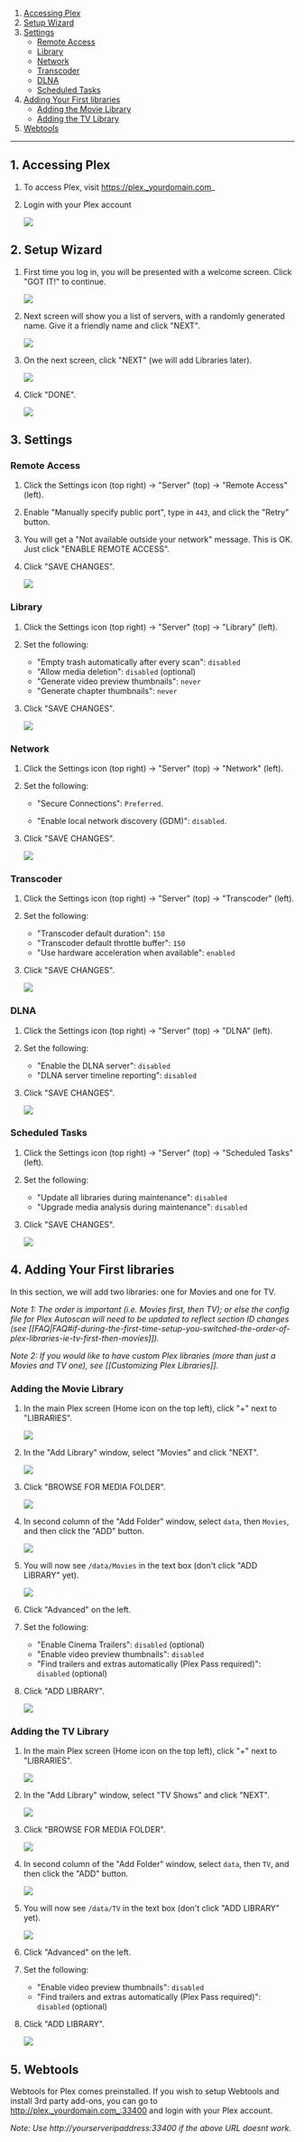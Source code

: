 <!-- TOC depthFrom:1 depthTo:6 withLinks:1 updateOnSave:0 orderedList:0 -->

1. [Accessing Plex](#1-accessing-plex)
2. [Setup Wizard](#2-setup-wizard)
3. [Settings](#3-settings)
	- [Remote Access](#remote-access)
	- [Library](#library)
	- [Network](#network)
	- [Transcoder](#transcoder)
	- [DLNA](#dlna)
	- [Scheduled Tasks](#scheduled-tasks)
4. [Adding Your First libraries](#4-adding-your-first-libraries)
	- [Adding the Movie Library](#adding-the-movie-library)
	- [Adding the TV Library](#adding-the-tv-library)
5. [Webtools](#5-webtools)

<!-- /TOC -->

---

## 1. Accessing Plex

1. To access Plex, visit https://plex._yourdomain.com_

2. Login with your Plex account

    ![](https://i.imgur.com/KMVu05O.png)

## 2. Setup Wizard

1. First time you log in, you will be presented with a welcome screen. Click "GOT IT!" to continue.

    ![](https://i.imgur.com/CTG955C.png)

1. Next screen will show you a list of servers, with a randomly generated name. Give it a friendly name and click "NEXT".

    ![](https://i.imgur.com/soGxdGm.png)

1. On the next screen, click "NEXT" (we will add Libraries later).

    ![](https://i.imgur.com/OQxsJd1.png)

1. Click "DONE".

    ![](https://i.imgur.com/uRr3o61.png)


## 3. Settings

### Remote Access

1. Click the Settings icon (top right) -> "Server" (top) -> "Remote Access" (left).

1. Enable "Manually specify public port", type in `443`, and click the "Retry" button. 

1. You will get a "Not available outside your network" message. This is OK. Just click "ENABLE REMOTE ACCESS".

1. Click "SAVE CHANGES".

    ![](http://i.imgur.com/tq7dzAa.png)



### Library

1. Click the Settings icon (top right) -> "Server" (top) -> "Library" (left).

1. Set the following:
   - "Empty trash automatically after every scan": `disabled`
   - "Allow media deletion": `disabled` (optional)
   - "Generate video preview thumbnails": `never`
   - "Generate chapter thumbnails": `never`

1. Click "SAVE CHANGES".

    ![](http://i.imgur.com/D82n8vh.png)


### Network

1. Click the Settings icon (top right) -> "Server" (top) -> "Network" (left).

1. Set the following:

   - "Secure Connections": `Preferred`.

   - "Enable local network discovery (GDM)": `disabled`.

1. Click "SAVE CHANGES".

    ![](http://i.imgur.com/nQXDIUz.png)


### Transcoder

1. Click the Settings icon (top right) -> "Server" (top) -> "Transcoder" (left).

2. Set the following:
   - "Transcoder default duration": `150`
   - "Transcoder default throttle buffer": `150`
   - "Use hardware acceleration when available": `enabled`

1. Click "SAVE CHANGES".

    ![](https://i.imgur.com/qvKbH9X.jpg)



### DLNA

1. Click the Settings icon (top right) -> "Server" (top) -> "DLNA" (left).


1. Set the following:
    - "Enable the DLNA server": `disabled`
    - "DLNA server timeline reporting": `disabled`

1. Click "SAVE CHANGES".

    ![](http://i.imgur.com/CLGqMQx.png)



### Scheduled Tasks

1. Click the Settings icon (top right) -> "Server" (top) -> "Scheduled Tasks" (left).


2. Set the following:
    - "Update all libraries during maintenance": `disabled`
    - "Upgrade media analysis during maintenance": `disabled`

3. Click "SAVE CHANGES".

    ![](http://i.imgur.com/tjotG75.png)


## 4. Adding Your First libraries

In this section, we will add two libraries: one for Movies and one for TV.

_Note 1: The order is important (i.e. Movies first, then TV); or else the config file for Plex Autoscan will need to be updated to reflect section ID changes (see [[FAQ|FAQ#if-during-the-first-time-setup-you-switched-the-order-of-plex-libraries-ie-tv-first-then-movies]])._

_Note 2: If you would like to have custom Plex libraries (more than just a Movies and TV one), see [[Customizing Plex Libraries]]._

### Adding the Movie Library

1. In the main Plex screen (Home icon on the top left), click "+" next to "LIBRARIES".

    ![](https://i.imgur.com/zadq6ca.png)

1. In the "Add Library" window, select "Movies" and click "NEXT".

    ![](https://i.imgur.com/UcUFCix.png)

1. Click "BROWSE FOR MEDIA FOLDER".

    ![](https://i.imgur.com/5kywEro.png)

1. In second column of the "Add Folder" window, select `data`, then `Movies`, and then click the "ADD" button.

    ![ ](https://i.imgur.com/Embc9h9.png)

1. You will now see `/data/Movies` in the text box (don't click "ADD LIBRARY" yet).

    ![](https://i.imgur.com/qzlGMTN.png)

1. Click "Advanced" on the left.

1. Set the following:

   - "Enable Cinema Trailers": `disabled` (optional)
   - "Enable video preview thumbnails": `disabled`
   - "Find trailers and extras automatically (Plex Pass required)": `disabled` (optional)

1. Click "ADD LIBRARY".

    ![](https://i.imgur.com/4JV0orf.png)



### Adding the TV Library

1. In the main Plex screen (Home icon on the top left), click "+" next to "LIBRARIES".

    ![](https://i.imgur.com/zadq6ca.png)

1. In the "Add Library" window, select "TV Shows" and click "NEXT".

    ![](https://i.imgur.com/gZtUgtQ.png)

1. Click "BROWSE FOR MEDIA FOLDER".

    ![](https://i.imgur.com/5kywEro.png)

1. In second column of the "Add Folder" window, select `data`, then `TV`, and then click the "ADD" button.

    ![ ](https://i.imgur.com/Embc9h9.png)

1. You will now see `/data/TV` in the text box (don't click "ADD LIBRARY" yet).

    ![](https://i.imgur.com/i03W0W0.png)

1. Click "Advanced" on the left.


1. Set the following:

   - "Enable video preview thumbnails": `disabled`
   - "Find trailers and extras automatically (Plex Pass required)": `disabled` (optional)

1. Click "ADD LIBRARY".


    ![](https://i.imgur.com/JuZif0B.png)




## 5. Webtools

Webtools for Plex comes preinstalled. If you wish to setup Webtools and install 3rd party add-ons, you can go to http://plex._yourdomain.com_:33400 and login with your Plex account.

_Note: Use http://_yourserveripaddress_:33400 if the above URL doesnt work._